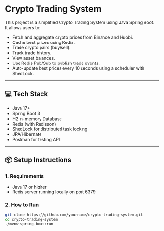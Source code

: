 # Crypto Trading System

This project is a simplified Crypto Trading System using Java Spring Boot.  
It allows users to:
- Fetch and aggregate crypto prices from Binance and Huobi.
- Cache best prices using Redis.
- Trade crypto pairs (buy/sell).
- Track trade history.
- View asset balances.
- Use Redis Pub/Sub to publish trade events.
- Auto-update best prices every 10 seconds using a scheduler with ShedLock.

---

## 💻 Tech Stack

- Java 17+
- Spring Boot 3
- H2 in-memory Database
- Redis (with Redisson)
- ShedLock for distributed task locking
- JPA/Hibernate
- Postman for testing API

---

## 📦 Setup Instructions

### 1. Requirements

- Java 17 or higher
- Redis server running locally on port 6379

### 2. How to Run

```bash
git clone https://github.com/yourname/crypto-trading-system.git
cd crypto-trading-system
./mvnw spring-boot:run

